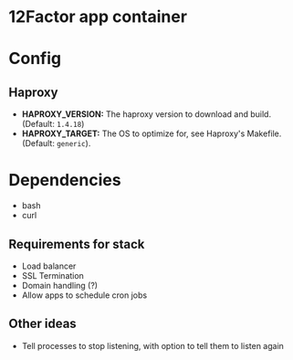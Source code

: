 # 12Factor app container

# Config

## Haproxy

* **HAPROXY_VERSION:** The haproxy version to download and build. (Default: `1.4.18`)
* **HAPROXY_TARGET:** The OS to optimize for, see Haproxy's Makefile. (Default: `generic`).

# Dependencies

* bash
* curl

## Requirements for stack

* Load balancer
* SSL Termination
* Domain handling (?)
* Allow apps to schedule cron jobs

## Other ideas

* Tell processes to stop listening, with option to tell them to listen again
